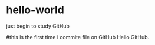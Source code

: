 # hello-world
just begin to study GitHub

#this is the first time i commite  file on GitHub
Hello GitHub.
